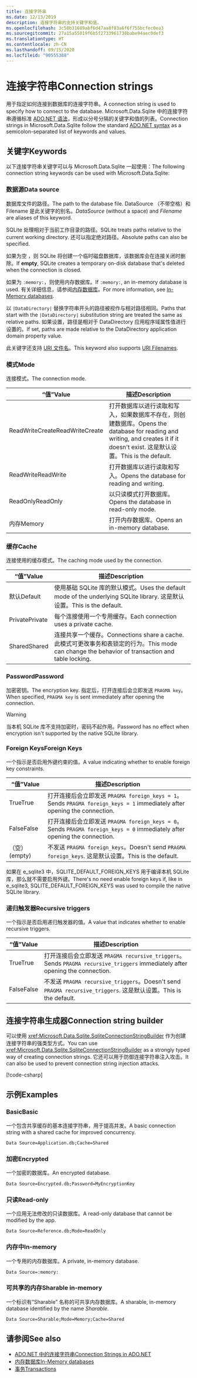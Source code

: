 ```yaml
---
title: 连接字符串
ms.date: 12/13/2019
description: 连接字符串的支持关键字和值。
ms.openlocfilehash: 3c50b31689abf6d47aa8f83a6f6f755bcfec0ea3
ms.sourcegitcommit: 27a15a55019f6b5f2733961738babe94aec0def3
ms.translationtype: HT
ms.contentlocale: zh-CN
ms.lasthandoff: 09/15/2020
ms.locfileid: "90555388"
---
```

# <a name="connection-strings"></a><span data-ttu-id="98d4a-103">连接字符串</span><span class="sxs-lookup"><span data-stu-id="98d4a-103">Connection strings</span></span>

<span data-ttu-id="98d4a-104">用于指定如何连接到数据库的连接字符串。</span><span class="sxs-lookup"><span data-stu-id="98d4a-104">A connection string is used to specify how to connect to the database.</span></span> <span data-ttu-id="98d4a-105">Microsoft.Data.Sqlite 中的连接字符串遵循标准 [ADO.NET 语法](../../../framework/data/adonet/connection-strings.md)，形成以分号分隔的关键字和值的列表。</span><span class="sxs-lookup"><span data-stu-id="98d4a-105">Connection strings in Microsoft.Data.Sqlite follow the standard [ADO.NET syntax](../../../framework/data/adonet/connection-strings.md) as a semicolon-separated list of keywords and values.</span></span>

## <a name="keywords"></a><span data-ttu-id="98d4a-106">关键字</span><span class="sxs-lookup"><span data-stu-id="98d4a-106">Keywords</span></span>

<span data-ttu-id="98d4a-107">以下连接字符串关键字可以与 Microsoft.Data.Sqlite 一起使用：</span><span class="sxs-lookup"><span data-stu-id="98d4a-107">The following connection string keywords can be used with Microsoft.Data.Sqlite:</span></span>

### <a name="data-source"></a><span data-ttu-id="98d4a-108">数据源</span><span class="sxs-lookup"><span data-stu-id="98d4a-108">Data source</span></span>

<span data-ttu-id="98d4a-109">数据库文件的路径。</span><span class="sxs-lookup"><span data-stu-id="98d4a-109">The path to the database file.</span></span> <span data-ttu-id="98d4a-110">DataSource  （不带空格）和 Filename  是此关键字的别名。</span><span class="sxs-lookup"><span data-stu-id="98d4a-110">*DataSource* (without a space) and *Filename* are aliases of this keyword.</span></span>

<span data-ttu-id="98d4a-111">SQLite 处理相对于当前工作目录的路径。</span><span class="sxs-lookup"><span data-stu-id="98d4a-111">SQLite treats paths relative to the current working directory.</span></span> <span data-ttu-id="98d4a-112">还可以指定绝对路径。</span><span class="sxs-lookup"><span data-stu-id="98d4a-112">Absolute paths can also be specified.</span></span>

<span data-ttu-id="98d4a-113">如果为空  ，则 SQLite 将创建一个临时磁盘数据库，该数据库会在连接关闭时删除。</span><span class="sxs-lookup"><span data-stu-id="98d4a-113">If **empty**, SQLite creates a temporary on-disk database that's deleted when the connection is closed.</span></span>

<span data-ttu-id="98d4a-114">如果为 `:memory:`，则使用内存数据库。</span><span class="sxs-lookup"><span data-stu-id="98d4a-114">If `:memory:`, an in-memory database is used.</span></span> <span data-ttu-id="98d4a-115">有关详细信息，请参阅[内存数据库](in-memory-databases.md)。</span><span class="sxs-lookup"><span data-stu-id="98d4a-115">For more information, see [In-Memory databases](in-memory-databases.md).</span></span>

<span data-ttu-id="98d4a-116">以 `|DataDirectory|` 替换字符串开头的路径被视作与相对路径相同。</span><span class="sxs-lookup"><span data-stu-id="98d4a-116">Paths that start with the `|DataDirectory|` substitution string are treated the same as relative paths.</span></span> <span data-ttu-id="98d4a-117">如果设置，路径是相对于 DataDirectory 应用程序域属性值进行设置的。</span><span class="sxs-lookup"><span data-stu-id="98d4a-117">If set, paths are made relative to the DataDirectory application domain property value.</span></span>

<span data-ttu-id="98d4a-118">此关键字还支持 [URI 文件名](https://www.sqlite.org/uri.html)。</span><span class="sxs-lookup"><span data-stu-id="98d4a-118">This keyword also supports [URI Filenames](https://www.sqlite.org/uri.html).</span></span>

### <a name="mode"></a><span data-ttu-id="98d4a-119">模式</span><span class="sxs-lookup"><span data-stu-id="98d4a-119">Mode</span></span>

<span data-ttu-id="98d4a-120">连接模式。</span><span class="sxs-lookup"><span data-stu-id="98d4a-120">The connection mode.</span></span>

| <span data-ttu-id="98d4a-121">“值”</span><span class="sxs-lookup"><span data-stu-id="98d4a-121">Value</span></span>           | <span data-ttu-id="98d4a-122">描述</span><span class="sxs-lookup"><span data-stu-id="98d4a-122">Description</span></span>                                                                                        |
| --------------- | -------------------------------------------------------------------------------------------------- |
| <span data-ttu-id="98d4a-123">ReadWriteCreate</span><span class="sxs-lookup"><span data-stu-id="98d4a-123">ReadWriteCreate</span></span> | <span data-ttu-id="98d4a-124">打开数据库以进行读取和写入，如果数据库不存在，则创建数据库。</span><span class="sxs-lookup"><span data-stu-id="98d4a-124">Opens the database for reading and writing, and creates it if it doesn't exist.</span></span> <span data-ttu-id="98d4a-125">这是默认设置。</span><span class="sxs-lookup"><span data-stu-id="98d4a-125">This is the default.</span></span> |
| <span data-ttu-id="98d4a-126">ReadWrite</span><span class="sxs-lookup"><span data-stu-id="98d4a-126">ReadWrite</span></span>       | <span data-ttu-id="98d4a-127">打开数据库以进行读取和写入。</span><span class="sxs-lookup"><span data-stu-id="98d4a-127">Opens the database for reading and writing.</span></span>                                                        |
| <span data-ttu-id="98d4a-128">ReadOnly</span><span class="sxs-lookup"><span data-stu-id="98d4a-128">ReadOnly</span></span>        | <span data-ttu-id="98d4a-129">以只读模式打开数据库。</span><span class="sxs-lookup"><span data-stu-id="98d4a-129">Opens the database in read-only mode.</span></span>                                                              |
| <span data-ttu-id="98d4a-130">内存</span><span class="sxs-lookup"><span data-stu-id="98d4a-130">Memory</span></span>          | <span data-ttu-id="98d4a-131">打开内存数据库。</span><span class="sxs-lookup"><span data-stu-id="98d4a-131">Opens an in-memory database.</span></span>                                                                       |

### <a name="cache"></a><span data-ttu-id="98d4a-132">缓存</span><span class="sxs-lookup"><span data-stu-id="98d4a-132">Cache</span></span>

<span data-ttu-id="98d4a-133">连接使用的缓存模式。</span><span class="sxs-lookup"><span data-stu-id="98d4a-133">The caching mode used by the connection.</span></span>

| <span data-ttu-id="98d4a-134">“值”</span><span class="sxs-lookup"><span data-stu-id="98d4a-134">Value</span></span>   | <span data-ttu-id="98d4a-135">描述</span><span class="sxs-lookup"><span data-stu-id="98d4a-135">Description</span></span>                                                                                    |
| ------- | ---------------------------------------------------------------------------------------------- |
| <span data-ttu-id="98d4a-136">默认</span><span class="sxs-lookup"><span data-stu-id="98d4a-136">Default</span></span> | <span data-ttu-id="98d4a-137">使用基础 SQLite 库的默认模式。</span><span class="sxs-lookup"><span data-stu-id="98d4a-137">Uses the default mode of the underlying SQLite library.</span></span> <span data-ttu-id="98d4a-138">这是默认设置。</span><span class="sxs-lookup"><span data-stu-id="98d4a-138">This is the default.</span></span>                   |
| <span data-ttu-id="98d4a-139">Private</span><span class="sxs-lookup"><span data-stu-id="98d4a-139">Private</span></span> | <span data-ttu-id="98d4a-140">每个连接使用一个专用缓存。</span><span class="sxs-lookup"><span data-stu-id="98d4a-140">Each connection uses a private cache.</span></span>                                                          |
| <span data-ttu-id="98d4a-141">Shared</span><span class="sxs-lookup"><span data-stu-id="98d4a-141">Shared</span></span>  | <span data-ttu-id="98d4a-142">连接共享一个缓存。</span><span class="sxs-lookup"><span data-stu-id="98d4a-142">Connections share a cache.</span></span> <span data-ttu-id="98d4a-143">此模式可更改事务和表锁定的行为。</span><span class="sxs-lookup"><span data-stu-id="98d4a-143">This mode can change the behavior of transaction and table locking.</span></span> |

### <a name="password"></a><span data-ttu-id="98d4a-144">Password</span><span class="sxs-lookup"><span data-stu-id="98d4a-144">Password</span></span>

<span data-ttu-id="98d4a-145">加密密钥。</span><span class="sxs-lookup"><span data-stu-id="98d4a-145">The encryption key.</span></span> <span data-ttu-id="98d4a-146">指定后，打开连接后会立即发送 `PRAGMA key`。</span><span class="sxs-lookup"><span data-stu-id="98d4a-146">When specified, `PRAGMA key` is sent immediately after opening the connection.</span></span>

> [!WARNING]
> <span data-ttu-id="98d4a-147">当本机 SQLite 库不支持加密时，密码不起作用。</span><span class="sxs-lookup"><span data-stu-id="98d4a-147">Password has no effect when encryption isn't supported by the native SQLite library.</span></span>

### <a name="foreign-keys"></a><span data-ttu-id="98d4a-148">Foreign Keys</span><span class="sxs-lookup"><span data-stu-id="98d4a-148">Foreign Keys</span></span>

<span data-ttu-id="98d4a-149">一个指示是否启用外键约束的值。</span><span class="sxs-lookup"><span data-stu-id="98d4a-149">A value indicating whether to enable foreign key constraints.</span></span>

| <span data-ttu-id="98d4a-150">“值”</span><span class="sxs-lookup"><span data-stu-id="98d4a-150">Value</span></span>   | <span data-ttu-id="98d4a-151">描述</span><span class="sxs-lookup"><span data-stu-id="98d4a-151">Description</span></span>
| ------- | --- |
| <span data-ttu-id="98d4a-152">True</span><span class="sxs-lookup"><span data-stu-id="98d4a-152">True</span></span>    | <span data-ttu-id="98d4a-153">打开连接后会立即发送 `PRAGMA foreign_keys = 1`。</span><span class="sxs-lookup"><span data-stu-id="98d4a-153">Sends `PRAGMA foreign_keys = 1` immediately after opening the connection.</span></span>
| <span data-ttu-id="98d4a-154">False</span><span class="sxs-lookup"><span data-stu-id="98d4a-154">False</span></span>   | <span data-ttu-id="98d4a-155">打开连接后会立即发送 `PRAGMA foreign_keys = 0`。</span><span class="sxs-lookup"><span data-stu-id="98d4a-155">Sends `PRAGMA foreign_keys = 0` immediately after opening the connection.</span></span>
| <span data-ttu-id="98d4a-156">（空）</span><span class="sxs-lookup"><span data-stu-id="98d4a-156">(empty)</span></span> | <span data-ttu-id="98d4a-157">不发送 `PRAGMA foreign_keys`。</span><span class="sxs-lookup"><span data-stu-id="98d4a-157">Doesn't send `PRAGMA foreign_keys`.</span></span> <span data-ttu-id="98d4a-158">这是默认设置。</span><span class="sxs-lookup"><span data-stu-id="98d4a-158">This is the default.</span></span> |

<span data-ttu-id="98d4a-159">如果在 e_sqlite3 中，SQLITE_DEFAULT_FOREIGN_KEYS 用于编译本机 SQLite 库，那么就不需要启用外键。</span><span class="sxs-lookup"><span data-stu-id="98d4a-159">There's no need enable foreign keys if, like in e_sqlite3, SQLITE_DEFAULT_FOREIGN_KEYS was used to compile the native SQLite library.</span></span>

### <a name="recursive-triggers"></a><span data-ttu-id="98d4a-160">递归触发器</span><span class="sxs-lookup"><span data-stu-id="98d4a-160">Recursive triggers</span></span>

<span data-ttu-id="98d4a-161">一个指示是否启用递归触发器的值。</span><span class="sxs-lookup"><span data-stu-id="98d4a-161">A value that indicates whether to enable recursive triggers.</span></span>

| <span data-ttu-id="98d4a-162">“值”</span><span class="sxs-lookup"><span data-stu-id="98d4a-162">Value</span></span> | <span data-ttu-id="98d4a-163">描述</span><span class="sxs-lookup"><span data-stu-id="98d4a-163">Description</span></span>                                                                 |
| ----- | --------------------------------------------------------------------------- |
| <span data-ttu-id="98d4a-164">True</span><span class="sxs-lookup"><span data-stu-id="98d4a-164">True</span></span>  | <span data-ttu-id="98d4a-165">打开连接后会立即发送 `PRAGMA recursive_triggers`。</span><span class="sxs-lookup"><span data-stu-id="98d4a-165">Sends `PRAGMA recursive_triggers` immediately after opening the connection.</span></span> |
| <span data-ttu-id="98d4a-166">False</span><span class="sxs-lookup"><span data-stu-id="98d4a-166">False</span></span> | <span data-ttu-id="98d4a-167">不发送 `PRAGMA recursive_triggers`。</span><span class="sxs-lookup"><span data-stu-id="98d4a-167">Doesn't send `PRAGMA recursive_triggers`.</span></span> <span data-ttu-id="98d4a-168">这是默认设置。</span><span class="sxs-lookup"><span data-stu-id="98d4a-168">This is the default.</span></span>              |

## <a name="connection-string-builder"></a><span data-ttu-id="98d4a-169">连接字符串生成器</span><span class="sxs-lookup"><span data-stu-id="98d4a-169">Connection string builder</span></span>

<span data-ttu-id="98d4a-170">可以使用 <xref:Microsoft.Data.Sqlite.SqliteConnectionStringBuilder> 作为创建连接字符串的强类型方式。</span><span class="sxs-lookup"><span data-stu-id="98d4a-170">You can use <xref:Microsoft.Data.Sqlite.SqliteConnectionStringBuilder> as a strongly typed way of creating connection strings.</span></span> <span data-ttu-id="98d4a-171">它还可以用于防御连接字符串注入攻击。</span><span class="sxs-lookup"><span data-stu-id="98d4a-171">It can also be used to prevent connection string injection attacks.</span></span>

[!code-csharp[](../../../../samples/snippets/standard/data/sqlite/EncryptionSample/Program.cs?name=snippet_ConnectionStringBuilder)]

## <a name="examples"></a><span data-ttu-id="98d4a-172">示例</span><span class="sxs-lookup"><span data-stu-id="98d4a-172">Examples</span></span>

### <a name="basic"></a><span data-ttu-id="98d4a-173">Basic</span><span class="sxs-lookup"><span data-stu-id="98d4a-173">Basic</span></span>

<span data-ttu-id="98d4a-174">一个包含共享缓存的基本连接字符串，用于提高并发。</span><span class="sxs-lookup"><span data-stu-id="98d4a-174">A basic connection string with a shared cache for improved concurrency.</span></span>

```connectionstring
Data Source=Application.db;Cache=Shared
```

### <a name="encrypted"></a><span data-ttu-id="98d4a-175">加密</span><span class="sxs-lookup"><span data-stu-id="98d4a-175">Encrypted</span></span>

<span data-ttu-id="98d4a-176">一个加密的数据库。</span><span class="sxs-lookup"><span data-stu-id="98d4a-176">An encrypted database.</span></span>

```connectionstring
Data Source=Encrypted.db;Password=MyEncryptionKey
```

### <a name="read-only"></a><span data-ttu-id="98d4a-177">只读</span><span class="sxs-lookup"><span data-stu-id="98d4a-177">Read-only</span></span>

<span data-ttu-id="98d4a-178">一个应用无法修改的只读数据库。</span><span class="sxs-lookup"><span data-stu-id="98d4a-178">A read-only database that cannot be modified by the app.</span></span>

```connectionstring
Data Source=Reference.db;Mode=ReadOnly
```

### <a name="in-memory"></a><span data-ttu-id="98d4a-179">内存中</span><span class="sxs-lookup"><span data-stu-id="98d4a-179">In-memory</span></span>

<span data-ttu-id="98d4a-180">一个专用的内存数据库。</span><span class="sxs-lookup"><span data-stu-id="98d4a-180">A private, in-memory database.</span></span>

```connectionstring
Data Source=:memory:
```

### <a name="sharable-in-memory"></a><span data-ttu-id="98d4a-181">可共享的内存</span><span class="sxs-lookup"><span data-stu-id="98d4a-181">Sharable in-memory</span></span>

<span data-ttu-id="98d4a-182">一个标识有“Sharable”  名称的可共享内存数据库。</span><span class="sxs-lookup"><span data-stu-id="98d4a-182">A sharable, in-memory database identified by the name *Sharable*.</span></span>

```connectionstring
Data Source=Sharable;Mode=Memory;Cache=Shared
```

## <a name="see-also"></a><span data-ttu-id="98d4a-183">请参阅</span><span class="sxs-lookup"><span data-stu-id="98d4a-183">See also</span></span>

* [<span data-ttu-id="98d4a-184">ADO.NET 中的连接字符串</span><span class="sxs-lookup"><span data-stu-id="98d4a-184">Connection Strings in ADO.NET</span></span>](../../../framework/data/adonet/connection-strings.md)
* [<span data-ttu-id="98d4a-185">内存数据库</span><span class="sxs-lookup"><span data-stu-id="98d4a-185">In-Memory databases</span></span>](in-memory-databases.md)
* [<span data-ttu-id="98d4a-186">事务</span><span class="sxs-lookup"><span data-stu-id="98d4a-186">Transactions</span></span>](transactions.md)
